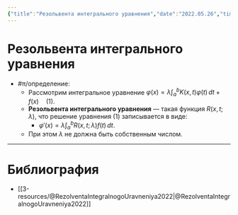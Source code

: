 ```yaml
---
{"title":"Резольвента интегрального уравнения","date":"2022.05.26","time":"15:12","aliases":[],"tags":["математика","ммпэд","иу"],"dg-publish":true,"permalink":"/7-radio-engineering/rezolventa-integralnogo-uravneniya/","dgPassFrontmatter":true}
---
```



# Резольвента интегрального уравнения

- #π/определение:
	- Рассмотрим интегральное уравнение $\displaystyle \varphi(x)=\lambda \int_{a}^{b} K(x,t)\varphi(t) \, dt+f(x) \quad (1).$
	- **Резольвента интегрального уравнения** — такая функция $R(x,t;\lambda)$, что решение уравнения (1) записывается в виде:
		- $\displaystyle \varphi '(x)=\lambda \int_{a}^{b} R(x,t;\lambda)f(t) \, dt.$
	- При этом $\lambda$ не должна быть собственным числом.

---

# Библиография

- [[3-resources/@RezolventaIntegralnogoUravneniya2022\|@RezolventaIntegralnogoUravneniya2022]]